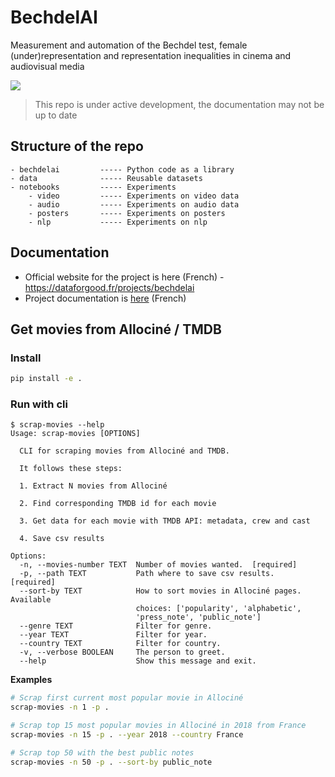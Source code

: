 # BechdelAI
Measurement and automation of the Bechdel test, female (under)representation and representation inequalities in cinema and audiovisual media

![](https://dataforgood.fr/img/projects/bechdelai2.png)


> This repo is under active development, the documentation may not be up to date

## Structure of the repo

```
- bechdelai         ----- Python code as a library
- data              ----- Reusable datasets
- notebooks         ----- Experiments
    - video         ----- Experiments on video data
    - audio         ----- Experiments on audio data
    - posters       ----- Experiments on posters
    - nlp           ----- Experiments on nlp
```


## Documentation

- Official website for the project is here (French) - https://dataforgood.fr/projects/bechdelai
- Project documentation is [here](https://dataforgood.slite.com/app/docs/~8IRrgyKYR) (French)


## Get movies from Allociné / TMDB

### Install

```bash
pip install -e .
```

### Run with cli

```
$ scrap-movies --help
Usage: scrap-movies [OPTIONS]

  CLI for scraping movies from Allociné and TMDB.

  It follows these steps:

  1. Extract N movies from Allociné

  2. Find corresponding TMDB id for each movie

  3. Get data for each movie with TMDB API: metadata, crew and cast

  4. Save csv results

Options:
  -n, --movies-number TEXT  Number of movies wanted.  [required]
  -p, --path TEXT           Path where to save csv results.  [required]
  --sort-by TEXT            How to sort movies in Allociné pages. Available
                            choices: ['popularity', 'alphabetic',
                            'press_note', 'public_note']
  --genre TEXT              Filter for genre.
  --year TEXT               Filter for year.
  --country TEXT            Filter for country.
  -v, --verbose BOOLEAN     The person to greet.
  --help                    Show this message and exit.
```

**Examples**

```bash
# Scrap first current most popular movie in Allociné
scrap-movies -n 1 -p .
```

```bash
# Scrap top 15 most popular movies in Allociné in 2018 from France
scrap-movies -n 15 -p . --year 2018 --country France
```

```bash
# Scrap top 50 with the best public notes
scrap-movies -n 50 -p . --sort-by public_note
```
